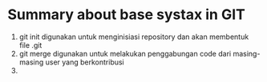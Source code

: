 # Summary about base systax in GIT

1. git init
   digunakan untuk menginisiasi repository dan akan membentuk file .git
2. git merge
   digunakan untuk melakukan penggabungan code dari masing-masing user yang berkontribusi
3. 

